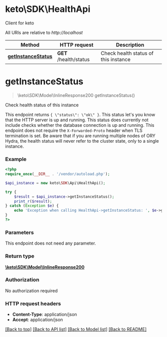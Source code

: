 # keto\SDK\HealthApi
Client for keto

All URIs are relative to *http://localhost*

Method | HTTP request | Description
------------- | ------------- | -------------
[**getInstanceStatus**](HealthApi.md#getInstanceStatus) | **GET** /health/status | Check health status of this instance


# **getInstanceStatus**
> \keto\SDK\Model\InlineResponse200 getInstanceStatus()

Check health status of this instance

This endpoint returns `{ \"status\": \"ok\" }`. This status let's you know that the HTTP server is up and running. This status does currently not include checks whether the database connection is up and running. This endpoint does not require the `X-Forwarded-Proto` header when TLS termination is set.   Be aware that if you are running multiple nodes of ORY Hydra, the health status will never refer to the cluster state, only to a single instance.

### Example
```php
<?php
require_once(__DIR__ . '/vendor/autoload.php');

$api_instance = new keto\SDK\Api\HealthApi();

try {
    $result = $api_instance->getInstanceStatus();
    print_r($result);
} catch (Exception $e) {
    echo 'Exception when calling HealthApi->getInstanceStatus: ', $e->getMessage(), PHP_EOL;
}
?>
```

### Parameters
This endpoint does not need any parameter.

### Return type

[**\keto\SDK\Model\InlineResponse200**](../Model/InlineResponse200.md)

### Authorization

No authorization required

### HTTP request headers

 - **Content-Type**: application/json
 - **Accept**: application/json

[[Back to top]](#) [[Back to API list]](../../README.md#documentation-for-api-endpoints) [[Back to Model list]](../../README.md#documentation-for-models) [[Back to README]](../../README.md)

